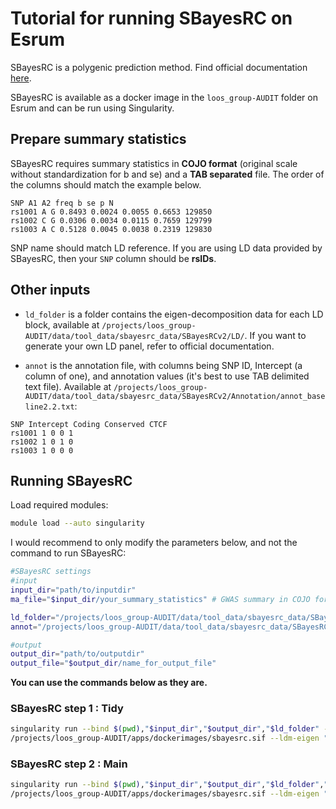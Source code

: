 # Tutorial for running SBayesRC on Esrum

SBayesRC is a polygenic prediction method. Find official documentation [here](https://github.com/zhilizheng/SBayesRC).

SBayesRC is available as a docker image in the `loos_group-AUDIT` folder on Esrum and can be run using Singularity.

## Prepare summary statistics

SBayesRC requires summary statistics in **COJO format** (original scale without standardization for b and se) and a **TAB separated** file. The order of the columns should match the example below.

```
SNP A1 A2 freq b se p N
rs1001 A G 0.8493 0.0024 0.0055 0.6653 129850
rs1002 C G 0.0306 0.0034 0.0115 0.7659 129799
rs1003 A C 0.5128 0.0045 0.0038 0.2319 129830
```

SNP name should match LD reference. If you are using LD data provided by SBayesRC, then your `SNP` column should be **rsIDs**. 

## Other inputs

* `ld_folder` is a folder contains the eigen-decomposition data for each LD block, available at `/projects/loos_group-AUDIT/data/tool_data/sbayesrc_data/SBayesRCv2/LD/`. If you want to generate your own LD panel, refer to official documentation.

* `annot` is the annotation file, with columns being SNP ID, Intercept (a column of one), and annotation values (it's best to use TAB delimited text file). Available at `/projects/loos_group-AUDIT/data/tool_data/sbayesrc_data/SBayesRCv2/Annotation/annot_baseline2.2.txt`:

```{r, eval=FALSE, indent="   "}
SNP Intercept Coding Conserved CTCF
rs1001 1 0 0 1
rs1002 1 0 1 0
rs1003 1 0 0 0
```

## Running SBayesRC

Load required modules:

```bash
module load --auto singularity
```

I would recommend to only modify the parameters below, and not the command to run SBayesRC:

```bash
#SBayesRC settings
#input
input_dir="path/to/inputdir"
ma_file="$input_dir/your_summary_statistics" # GWAS summary in COJO format (the only input)

ld_folder="/projects/loos_group-AUDIT/data/tool_data/sbayesrc_data/SBayesRCv2/LD/ukbEUR_Imputed" # LD reference (for example UKB EUR)
annot="/projects/loos_group-AUDIT/data/tool_data/sbayesrc_data/SBayesRCv2/Annotation/annot_baseline2.2.txt" # Functional annotation

#output
output_dir="path/to/outputdir"
output_file="$output_dir/name_for_output_file"

```
**You can use the commands below as they are.**
### SBayesRC step 1 : Tidy

```bash
singularity run --bind $(pwd),"$input_dir","$output_dir","$ld_folder" --pwd $(pwd) \
/projects/loos_group-AUDIT/apps/dockerimages/sbayesrc.sif --ldm-eigen "$ld_folder" --gwas-summary "$ma_file" --impute-summary --out "$output_file"  --threads 4
```

### SBayesRC step 2 : Main

```bash
singularity run --bind $(pwd),"$input_dir","$output_dir","$ld_folder","$annot" --pwd $(pwd) \
/projects/loos_group-AUDIT/apps/dockerimages/sbayesrc.sif --ldm-eigen "$ld_folder" --gwas-summary "$output_file".imputed.ma --sbayes RC --annot "$annot" --out "$output_file" --threads 4
```